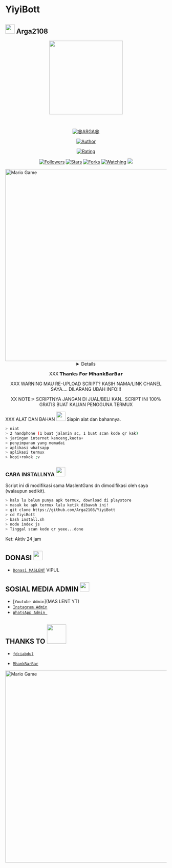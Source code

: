 # YiyiBott
## <img src="https://github.com/TheDudeThatCode/TheDudeThatCode/blob/master/Assets/Hi.gif" width="29px"> Arga2108
<p align="center">
<img src="https://raw.githubusercontent.com/Arga2108/YiyiBott/main/Arga2108/YiyiBott.jpg" width="230" height="230"/>
</p>
<br>



<p align="center">
<a href="#"><img title="😎ARGA😎" src="https://img.shields.io/badge/YIYI-green?colorA=%23ff0000&colorB=%23017e40&style=for-the-badge"></a>
</p>
<p align="center">
<a href="https://github.com/Arga2108"><img title="Author" src="https://img.shields.io/badge/ARGA-PRATAMA-orange.svg?style=for-the-badge&logo=github"></a>
</p>
<p align="center">
<a href="https://www.codefactor.io/repository/github/A187ID/AR15BOT"><img title="Rating" src="https://www.codefactor.io/repository/github/ichi-lent/ichi/badge/main"></a>
</p>
<p align="center">
<a href="https://github.com/Arga2108/YiyiBott/followers"><img title="Followers" src="https://img.shields.io/github/followers/Arga2108?color=blue&style=flat-square"></a>
<a href="https://github.com/Arga2108/YiyiBott/stargazers/"><img title="Stars" src="https://img.shields.io/github/stars/Arga2108/YiyiBott?color=red&style=flat-square"></a>
<a href="https://github.com/Arga2108/YiyiBott/network/members"><img title="Forks" src="https://img.shields.io/github/forks/Arga2108/YiyiBott?color=red&style=flat-square"></a>
<a href="https://github.com/Arga2108/YiyiBott/watchers"><img title="Watching" src="https://img.shields.io/github/watchers/Arga2108/YiyiBott?label=Watchers&color=blue&style=flat-square"></a>
<a href="https://hits.seeyoufarm.com"><img src="https://hits.seeyoufarm.com/api/count/incr/badge.svg?url=https%3A%2F%2Fgithub.com%2FA187ID%2FAR15BOT&count_bg=%2379C83D&title_bg=%23555555&icon=probot.svg&icon_color=%2300FF6D&title=hits&edge_flat=false"/></a>
</p>
<img src="https://github.com/TheDudeThatCode/TheDudeThatCode/blob/master/Assets/Developer.gif" alt="Mario Game" width="600" />
<div align="center">
<details>
 
</details>

XXX 𝗧𝗵𝗮𝗻𝗸𝘀 𝗙𝗼𝗿 𝗠𝗵𝗮𝗻𝗸𝗕𝗮𝗿𝗕𝗮𝗿

XXX WARNING
MAU RE-UPLOAD SCRIPT? KASIH NAMA/LINK CHANEL SAYA.... DILARANG UBAH INFO!!!

XX NOTE:> 
SCRIPTNYA JANGAN DI JUAL/BELI KAN.. SCRIPT INI 100% GRATIS BUAT KALIAN PENGGUNA TERMUX
</div>

XXX ALAT DAN BAHAN <img src="https://github.com/TheDudeThatCode/TheDudeThatCode/blob/master/Assets/Mario_Hello_Big.gif" width="29px">
Siapin alat dan bahannya.
```bash
> niat
> 2 handphone (1 buat jalanin sc, 1 buat scan kode qr kak)
> jaringan internet kenceng,kuota+
> penyimpanan yang memadai
> aplikasi whatsapp
> aplikasi termux
> kopi+rokok ;v
```

### CARA INSTALLNYA  <img src="https://github.com/TheDudeThatCode/TheDudeThatCode/blob/master/Assets/hmm.gif" width="29px">
Script ini di modifikasi sama MaslentGans dn dimodifikasi oleh saya (walaupun sedikit).
```bash
> kalo lu belum punya apk termux, download di playstore
> masuk ke apk termux lalu ketik dibawah ini!
> git clone https://github.com/Arga2108/YiyiBott
> cd YiyiBott
> bash install.sh
> node index js
> Tinggal scan kode qr yeee...done
```


Ket: Aktiv 24 jam

## DONASI <img src="https://github.com/TheDudeThatCode/TheDudeThatCode/blob/master/Assets/coin.gif" width="29px">
* [`Donasi MASLENT`](08165466368) VIPUL


## SOSIAL MEDIA ADMIN <img src="https://github.com/TheDudeThatCode/TheDudeThatCode/blob/master/Assets/powerup.gif" width="29px">

* [`Youtube Admin`](MAS LENT YT)
* [`Instagram Admin`](https://instagram.com/_maslent11)
* [`WhatsApp Admin `](https://wa.me/+628165466368)
## THANKS TO <img src="https://github.com/TheDudeThatCode/TheDudeThatCode/blob/master/Assets/Handshake.gif" width="60px">

* [`fdciabdul`](https://github.com/fdciabdul/termux-whatsapp-bot)

* [`MhankBarBar`](https://github.com/MhankBarBar/whatsapp-bot)
<img src="https://github.com/TheDudeThatCode/TheDudeThatCode/blob/master/Assets/Mario_Gameplay.gif" alt="Mario Game" width="600" />




